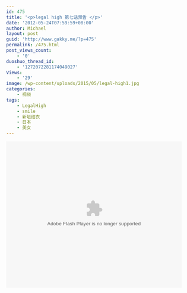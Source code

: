 ```yaml
---
id: 475
title: '<p>legal high 第七话预告 </p>'
date: '2012-05-24T07:59:59+08:00'
author: Michael
layout: post
guid: 'http://www.gakky.me/?p=475'
permalink: /475.html
post_views_count:
    - '0'
duoshuo_thread_id:
    - '1272072281174049027'
Views:
    - '29'
image: /wp-content/uploads/2015/05/legal-high1.jpg
categories:
    - 视频
tags:
    - LegalHigh
    - smile
    - 新垣结衣
    - 日本
    - 美女
---
```


<object height="394" width="473"><param name="allowscriptaccess" value="sameDomain"></param><param name="wmode" value="transparent"></param><param name="movie" value="http://player.youku.com/player.php/sid/100439560/v.swf"></param><param name="allowfullscreen" value="true"></param><embed allowfullscreen="true" allowscriptaccess="sameDomain" height="394" src="http://player.youku.com/player.php/sid/100439560/v.swf" type="application/x-shockwave-flash" width="473" wmode="transparent"></embed></object>